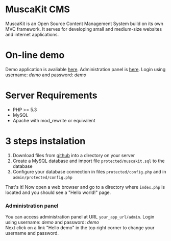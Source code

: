 MuscaKit CMS
============

MuscaKit is an Open Source Content Management System build on its own MVC framework. It serves for developing small and medium-size websites and internet applications. 

# On-line demo

Demo application is avaliable [here](http://jacobmarcus.com/muscakit/). 
Administration panel is [here](http://jacobmarcus.com/muscakit/admin). Login using username: _demo_ and password: _demo_


# Server Requirements

- PHP >= 5.3
- MySQL
- Apache with mod_rewrite or equivalent

# 3 steps instalation

1. Download files from [github](https://github.com/kubamarkiewicz/MuscaKit-App) into a directory on your server
2. Create a MySQL database and import file `protected/muscakit.sql` to the database
3. Configure your database connection in files `protected/config.php` and in `admin/protected/config.php`

That's it! Now open a web browser and go to a directory where `index.php` is located and you should see a "Hello world!" page.

### Administration panel

You can access administration panel at URL `your_app_url/admin`. Login using username: _demo_ and password: _demo_  
Next click on a link "Hello demo" in the top right corner to change your username and password. 
